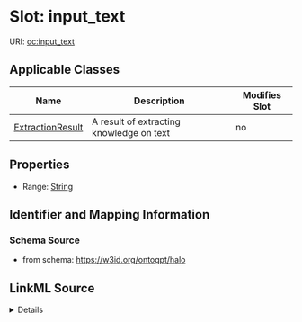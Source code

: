 

# Slot: input_text

URI: [oc:input_text](http://w3id.org/ontogpt/ontology-class-templateinput_text)



<!-- no inheritance hierarchy -->





## Applicable Classes

| Name | Description | Modifies Slot |
| --- | --- | --- |
| [ExtractionResult](ExtractionResult.md) | A result of extracting knowledge on text |  no  |







## Properties

* Range: [String](String.md)





## Identifier and Mapping Information







### Schema Source


* from schema: https://w3id.org/ontogpt/halo




## LinkML Source

<details>
```yaml
name: input_text
from_schema: https://w3id.org/ontogpt/halo
rank: 1000
alias: input_text
owner: ExtractionResult
domain_of:
- ExtractionResult
range: string

```
</details>